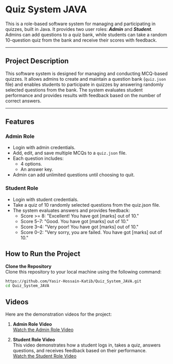 # Quiz System JAVA

This is a role-based software system for managing and participating in quizzes, built in Java. It provides two user roles: ***Admin*** and ***Student***. Admins can add questions to a quiz bank, while students can take a random 10-question quiz from the bank and receive their scores with feedback.

---

## Project Description

This software system is designed for managing and conducting MCQ-based quizzes. It allows admins to create and maintain a question bank (`quiz.json` file) and enables students to participate in quizzes by answering randomly selected questions from the bank. The system evaluates student performance and provides results with feedback based on the number of correct answers.

---

## Features

### Admin Role
- Login with admin credentials.
- Add, edit, and save multiple MCQs to a `quiz.json` file.
- Each question includes:
  - 4 options.
  - An answer key.
- Admin can add unlimited questions until choosing to quit.

### Student Role
- Login with student credentials.
- Take a quiz of 10 randomly selected questions from the quiz.json file.
- The system evaluates answers and provides feedback:
    - Score >= 8: "Excellent! You have got [marks] out of 10."
    - Score 5–7: "Good. You have got [marks] out of 10."
    - Score 3–4: "Very poor! You have got [marks] out of 10."
    - Score 0–2: "Very sorry, you are failed. You have got [marks] out of 10."
 
## How to Run the Project
 **Clone the Repository**  
   Clone this repository to your local machine using the following command:  
   ```bash
   https://github.com/Yasir-Hossain-Katib/Quiz_System_JAVA.git
   cd Quiz_System_JAVA
  ```

## Videos 

 Here are the demonstration videos for the project:

 1. **Admin Role Video**  
      [Watch the Admin Role Video](https://drive.google.com/file/d/1Zl9zOyjvHbdUXC4giTQ03ZWj33ap3991/view?usp=sharing)

 3. **Student Role Video**  
   This video demonstrates how a student logs in, takes a quiz, answers questions, and receives feedback based on their performance.  
   [Watch the Student Role Video](Videos/Student.mkv)

